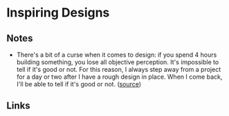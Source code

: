 # Inspiring Designs

## Notes

- There's a bit of a curse when it comes to design: if you spend 4 hours building something, you lose all objective perception. It's impossible to tell if it's good or not. For this reason, I always step away from a project for a day or two after I have a rough design in place. When I come back, I'll be able to tell if it's good or not. ([source](https://www.joshwcomeau.com/blog/how-i-built-my-blog/#:~:text=There's%20a%20bit%20of%20a%20curse%20when%20it%20comes%20to%20design%3A%20if%20you%20spend%204%20hours%20building%20something%2C%20you%20lose%20all%20objective%20perception.%20It's%20impossible%20to%20tell%20if%20it's%20good%20or%20not.%20For%20this%20reason%2C%20I%20always%20step%20away%20from%20a%20project%20for%20a%20day%20or%20two%20after%20I%20have%20a%20rough%20design%20in%20place.%20When%20I%20come%20back%2C%20I'll%20be%20able%20to%20tell%20if%20it's%20good%20or%20not.))

## Links

